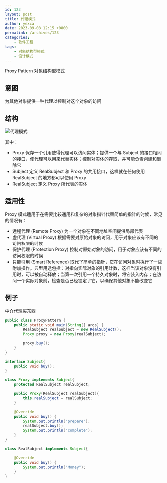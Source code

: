 ```yaml
---
id: 123
layout: post
title: 代理模式
author: yexca
date: 2023-09-08 12:15 +0800
permalink: /archives/123
categories:
    - 软件工程
tags:
    - 对象结构型模式
    - 设计模式
---
```


Proxy Pattern 对象结构型模式

## 意图

为其他对象提供一种代理以控制对这个对象的访问

## 结构

![代理模式](https://cdn.staticaly.com/gh/yexca/image_hosting@master/2023/03-设计模式/代理模式.1lw7cilzkxds.webp)

其中：

* Proxy 保存一个引用使得代理可以访问实体；提供一个与 Subject 的接口相同的接口，使代理可以用来代替实体；控制对实体的存取，并可能负责创建和删除它
* Subject 定义 RealSubject 和 Proxy 的共用接口，这样就在任何使用 RealSubject 的地方都可以使用 Proxy
* RealSubject 定义 Proxy 所代表的实体

## 适用性

Proxy 模式适用于在需要比较通用和复杂的对象指针代替简单的指针的时候，常见的情况有：

* 远程代理 (Remote Proxy) 为一个对象在不同地址空间提供局部代表
* 虚代理 (Virtual Proxy) 根据需要对原始对象的访问，用于对象应该有不同的访问权限的时候
* 保护代理 (Protection Proxy) 控制对原始对象的访问，用于对象应该有不同的访问权限的时候
* 只能引用 (Smart Reference) 取代了简单的指针，它在访问对象时执行了一些附加操作。典型用途包括：对指向实际对象的引用计数，这样当该对象没有引用时，可以被自动释放；当第一次引用一个持久对象时，将它装入内存；在访问一个实际对象前，检查是否已经锁定了它，以确保其他对象不能改变它

## 例子

中介代理买东西

```java
public class ProxyPattern {
    public static void main(String[] args) {
        RealSubject realSubject = new RealSubject();
        Proxy proxy = new Proxy(realSubject);

        proxy.buy();
    }
}

interface Subject{
    public void buy();
}

class Proxy implements Subject{
    protected RealSubject realSubject;

    public Proxy(RealSubject realSubject){
        this.realSubject = realSubject;
    }

    @Override
    public void buy() {
        System.out.println("prepare");
        realSubject.buy();
        System.out.println("complete");
    }
}

class RealSubject implements Subject{

    @Override
    public void buy() {
        System.out.println("Money");
    }
}
```

